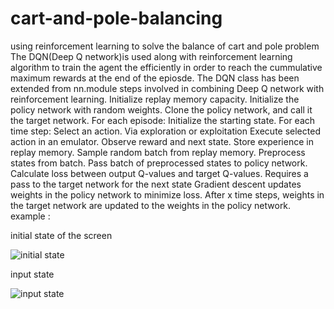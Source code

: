 # cart-and-pole-balancing
using reinforcement learning to solve the balance of cart and pole problem
The DQN(Deep Q network)is used along with reinforcement learning algorithm to train the agent the efficiently in order to reach the cummulative maximum rewards at the end of the epiosde.
The DQN class has been extended from nn.module
steps involved in combining Deep Q network with reinforcement learning.
Initialize replay memory capacity.
Initialize the policy network with random weights.
Clone the policy network, and call it the target network.
For each episode:
Initialize the starting state.
For each time step:
Select an action.
Via exploration or exploitation
Execute selected action in an emulator.
Observe reward and next state.
Store experience in replay memory.
Sample random batch from replay memory.
Preprocess states from batch.
Pass batch of preprocessed states to policy network.
Calculate loss between output Q-values and target Q-values.
Requires a pass to the target network for the next state
Gradient descent updates weights in the policy network to minimize loss.
After x time steps, weights in the target network are updated to the weights in the policy network.
example :

initial state of the screen

![initial state](https://user-images.githubusercontent.com/68875720/105173916-0375ce80-5b22-11eb-95c3-561c1599259b.jpg)

input state

![input state](https://user-images.githubusercontent.com/68875720/105174018-2f914f80-5b22-11eb-8604-083e9349cd3d.jpg)

